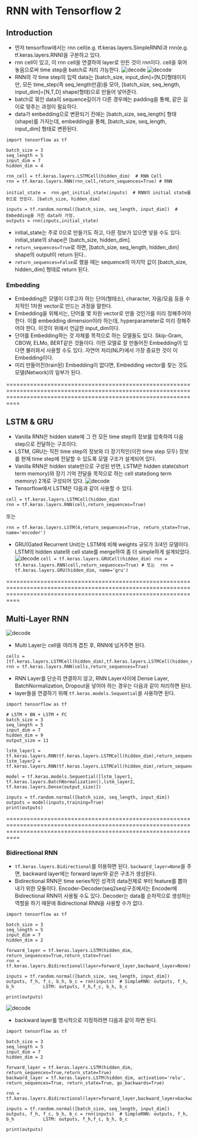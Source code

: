 # RNN with Tensorflow 2

## Introduction
- 먼저 tensorflow에서는 rnn cell(e.g. tf.keras.layers.SimpleRNN)과 rnn(e.g. tf.keras.layers.RNN)을 구분하고 있다.
- rnn cell이 있고, 이 rnn cell을 연결하여 layer로 만든 것이 rnn이다. cell을 묶어 놓음으로써 time step을 batch로 처리 가능한다.
![decode](./rnncell.png)
![decode](./RNN.png)
- RNN의 각 time step의 입력 data는 [batch_size, input_dim]=[N,D]형태이지만, 모든 time_step(즉 seq_length만큼)을 모아, [batch_size, seq_length, input_dim]=[N,T,D] shape(형태)으로 만들어 넣어준다. 
- batch로 묶인 data의 sequence길이가 다른 경우에는 padding을 통해, 같은 길이로 맞추는 과정이 필요하다.
- data가 embedding으로 변환되기 전에는 [batch_size, seq_length] 형태(shape)를 가지는데, embedding을 통해, [batch_size, seq_length, input_dim] 형태로 변환된다.
```
import tensorflow as tf

batch_size = 3
seq_length = 5
input_dim = 7
hidden_dim = 4

rnn_cell = tf.keras.layers.LSTMCell(hidden_dim)  # RNN Cell
rnn = tf.keras.layers.RNN(rnn_cell,return_sequences=True) # RNN

initial_state =  rnn.get_initial_state(inputs)  # RNN의 initial state를 0으로 만든다. [batch_size, hidden_dim]

inputs = tf.random.normal([batch_size, seq_length, input_dim])  # Embedding을 거친 data라 가정.
outputs = rnn(inputs,initial_state)

```
- initial_state는 주로 0으로 만들기도 하고, 다른 정보가 있으면 넣을 수도 있다. initial_state의 shape은 [batch_size, hidden_dim].
- `return_sequences=True`로 하면, [batch_size, seq_length, hidden_dim] shape의 output이 return 된다..
- `return_sequences=False`로 했을 때는 sequence의 마지막 값이 [batch_size, hidden_dim] 형태로 return 된다.

### Embedding
- Embedding은 모델이 다루고자 하는 단어(형태소), character, 자음/모음 등을 수치적인 1차원 vector로 만드는 과정을 말한다.
- Embedding을 위해서는, 단어를 몇 차원 vector로 만들 것인가를 미리 정해주어야 한다. 이를 embedding dimension이라 하는데, hyperparameter로 미리 정해주어야 한다. 이것이 위에서 언급한 input_dim이다.
- 단어를 Embedding하는 것 자체를 목적으로 하는 모델들도 있다. Skip-Gram, CBOW, ELMo, BERT같은 것들이다. 이런 모델로 잘 만들어진 Embedding이 있다면 불러와서 사용할 수도 있다. 자연어 처리(NLP)에서 가장 중요한 것이 이 Embedding이다.
- 미리 만들어진(train된) Embedding이 없다면, Embedding vector를 찾는 것도 모델(Network)의 일부가 된다.


======================================================================================================================================================================


## LSTM & GRU
- Vanilla RNN은 hidden state에 그 전 모든 time step의 정보를 압축하여 다음 step으로 전달하는 구조이다.
- LSTM, GRU는 직전 time step의 정보와 더 장기적인(이전 time step 모두) 정보를 현재 time step에 전달할 수 있도록 모델 구조가 설계되어 있다. 
- Vanilla RNN은 hidden state만으로 구성된 반면, LSTM은 hidden state(short term memory)와 장기 기억 전달을 목적으로 하는 cell state(long term memory) 2개로 구성되어 있다.
![decode](./LSTM.png)
- Tensorflow에서 LSTM은 다음과 같이 사용할 수 있다.
```
cell = tf.keras.layers.LSTMCell(hidden_dim)
rnn = tf.keras.layers.RNN(cell,return_sequences=True)
```
또는 
```
rnn = tf.keras.layers.LSTM(4,return_sequences=True, return_state=True, name='encoder')
```
- GRU(Gated Recurrent Unit)는 LSTM에 비해 weights 규모가 3/4인 모델이다. LSTM의 hidden state와 cell state를 merge하여 좀 더 simple하게 설계되었다.
![decode](./GRU.png)
		```
		cell = tf.keras.layers.GRUCell(hidden_dim)
		rnn = tf.keras.layers.RNN(cell,return_sequences=True)
		# 또는 
		rnn = tf.keras.layers.GRU(hidden_dim, name='gru')
		```


======================================================================================================================================================================


## Multi-Layer RNN
![decode](./Multi-Layer.png)
- Multi Layer는 cell을 여러개 겹친 후, RNN에 넘겨주면 된다.
```
cells = [tf.keras.layers.LSTMCell(hidden_dim),tf.keras.layers.LSTMCell(hidden_dim*2)]
rnn = tf.keras.layers.RNN(cells,return_sequences=True)
``` 
- RNN Layer를 단순히 연결하지 않고, RNN Layer사이에 Dense Layer, BatchNormalization, Dropout을 넣어야 하는 경우는 다음과 같이 처리하면 된다.
- layer들을 연결하기 위해 `tf.keras.models.Sequential`을 사용하면 된다.
```
import tensorflow as tf

# LSTM + BN + LSTM + FC
batch_size = 3
seq_length = 5
input_dim = 7
hidden_dim = 9
output_size = 11  

lstm_layer1 = tf.keras.layers.RNN(tf.keras.layers.LSTMCell(hidden_dim),return_sequences=True)
lstm_layer2 = tf.keras.layers.RNN(tf.keras.layers.LSTMCell(hidden_dim),return_sequences=True) 
    
model = tf.keras.models.Sequential([lstm_layer1, tf.keras.layers.BatchNormalization(),lstm_layer2, tf.keras.layers.Dense(output_size)])

inputs = tf.random.normal([batch_size, seq_length, input_dim])
outputs = model(inputs,training=True)
print(outputs) 
```



======================================================================================================================================================================

### Bidirectional RNN
- `tf.keras.layers.Bidirectional`를 이용하면 된다. `backward_layer=None`을 주면, backward layer에는 forward layer와 같은 구조가 생성된다.
- Bidirectional RNN은 time series적인 성격의 data전체로 부터 feature를 뽑아내기 위한 모듈이다. Encoder-Decoder(seq2seq)구조에서는 Encoder에 Bidirectional RNN이 사용될 수도 있다. 
Decoder는 data를 순차적으로 생성하는 역할을 하기 때문에 Bidirectional RNN을 사용할 수가 없다.
```
import tensorflow as tf

batch_size = 3
seq_length = 5
input_dim = 7
hidden_dim = 2

forward_layer = tf.keras.layers.LSTM(hidden_dim, return_sequences=True,return_state=True)
rnn = tf.keras.layers.Bidirectional(layer=forward_layer,backward_layer=None)

inputs = tf.random.normal([batch_size, seq_length, input_dim])
outputs, f_h, f_c, b_h, b_c = rnn(inputs)  # SimpleRNN: outputs, f_h, b_h           LSTM: outputs, f_h,f_c, b_h, b_c

print(outputs)
```
![decode](./BidirectionalRNN.png)
- backward layer를 명시적으로 지정하려면 다음과 같이 하면 된다.
```
import tensorflow as tf

batch_size = 3
seq_length = 5
input_dim = 7
hidden_dim = 2

forward_layer = tf.keras.layers.LSTM(hidden_dim, return_sequences=True,return_state=True)
backward_layer = tf.keras.layers.LSTM(hidden_dim, activation='relu', return_sequences=True, return_state=True, go_backwards=True)

rnn = tf.keras.layers.Bidirectional(layer=forward_layer,backward_layer=backward_layer)

inputs = tf.random.normal([batch_size, seq_length, input_dim])
outputs, f_h, f_c, b_h, b_c = rnn(inputs)  # SimpleRNN: outputs, f_h, b_h           LSTM: outputs, f_h,f_c, b_h, b_c

print(outputs)
```



